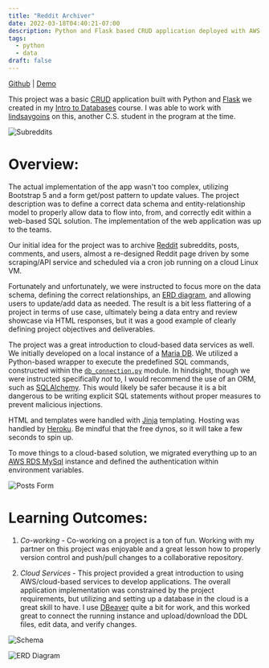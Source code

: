 ```yaml
---
title: "Reddit Archiver"
date: 2022-03-18T04:40:21-07:00
description: Python and Flask based CRUD application deployed with AWS RDS
tags:
  - python
  - data
draft: false
---
```


[Github](https://github.com/jaredtconnor/Reddit-Archiver) | [Demo](https://reddit-archiver.herokuapp.com/)

This project was a basic [CRUD](https://developer.mozilla.org/en-US/docs/Glossary/CRUD) application built with Python and [Flask](https://flask.palletsprojects.com/en/2.0.x/) we created in my [Intro to Databases](https://ecampus.oregonstate.edu/soc/ecatalog/ecoursedetail.htm?subject=CS&coursenumber=340&termcode=all) course. I was able to work with [lindsaygoins](https://github.com/lindsaygoins) on this, another C.S. student in the program at the time.

![Subreddits](/images/project_images/reddit_archiver/subreddits.png)

# Overview: 
The actual implementation of the app wasn't too complex, utilizing Bootstrap 5 and a form get/post pattern to update values. The project description was to define a correct data schema and entity-relationship model to properly allow data to flow into, from, and correctly edit within a web-based SQL solution. The implementation of the web application was up to the teams.

Our initial idea for the project was to archive [Reddit](https://www.reddit.com/) subreddits, posts, comments, and users, almost a re-designed Reddit page driven by some scraping/API service and scheduled via a cron job running on a cloud Linux VM. 

Fortunately and unfortunately, we were instructed to focus more on the data schema, defining the correct relationships, an [ERD diagram](https://www.lucidchart.com/pages/er-diagrams), and allowing users to update/add data as needed. The result is a bit less flattering of a project in terms of use case, ultimately being a data entry and review showcase via HTML responses, but it was a good example of clearly defining project objectives and deliverables.

The project was a great introduction to cloud-based data services as well. We initially developed on a local instance of a [Maria DB](https://mariadb.org/). We utilized a Python-based wrapper to execute the predefined SQL commands, constructed within the [`db_connection.py`](https://github.com/jaredtconnor/Reddit-Archiver/blob/master/db_connection.py) module. In hindsight, though we were instructed specifically _not_ to, I would recommend the use of an ORM, such as [SQLAlchemy](https://www.sqlalchemy.org/). This would likely be safer because it is a bit dangerous to be writing explicit SQL statements without proper measures to prevent malicious injections. 

HTML and templates were handled with [Jinja](https://jinja.palletsprojects.com/en/3.0.x/) templating. Hosting was handled by [Heroku](https://www.heroku.com/). Be mindful that the free dynos, so it will take a few seconds to spin up.

To move things to a cloud-based solution, we migrated everything up to an [AWS RDS MySql](https://docs.aws.amazon.com/AmazonRDS/latest/UserGuide/CHAP_GettingStarted.CreatingConnecting.MySQL.html) instance and defined the authentication within environment variables.

![Posts Form](/images/project_images/reddit_archiver/post_form.png)

# Learning Outcomes:

 1. *Co-working*  - Co-working on a project is a ton of fun. Working with my partner on this project was enjoyable and a great lesson how to properly version control and push/pull changes to a collaborative repository.

 2. *Cloud Services* - This project provided a great introduction to using AWS/cloud-based services to develop applications. The overall application implementation was constrained by the project requirements, but utilizing and setting up a database in the cloud is a great skill to have. I use [DBeaver](https://dbeaver.io/) quite a bit for work, and this worked great to connect the running instance and upload/download the DDL files, edit data, and verify changes.

![Schema](/images/project_images/reddit_archiver/schema.png)

![ERD Diagram](/images/project_images/reddit_archiver/erd.png)


